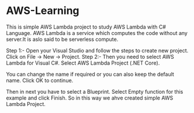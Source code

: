 # AWS-Learning
 
This is simple AWS Lambda project to study AWS Lambda with C# Language.
AWS Lambda is a service which computes the code without any server.It is aslo said to be serverless compute.

Step 1:- Open your Visual Studio and follow the steps to create new project. Click on File -> New -> Project.
Step 2:- Then you need to select AWS Lambda for Visual C#. Select AWS Lambda Project (.NET Core).

You can change the name if required or you can also keep the default name. Click OK to continue.

Then in next you have to select a Blueprint.
Select Empty function for this example and click Finish.
So in this way we ahve created simple AWS Lambda Project.